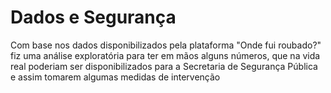 # Dados e Segurança
Com base nos dados disponibilizados pela plataforma "Onde fui roubado?" fiz uma análise exploratória para ter em mãos alguns números, que na vida real poderiam ser disponibilizados para a Secretaria de Segurança Pública e assim tomarem algumas medidas de intervenção
